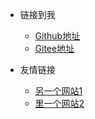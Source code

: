 <!-- _navbar.md -->

* 链接到我
  * [Github地址](https://github.com/ioh5)
  * [Gitee地址](https://gitee.com/yyyyhgyujhgvcxdfgthjn)


* 友情链接
  * [另一个网站1](https://yuanmingze-1.github.io/)
  * [里一个网站2](https://my45.github.io/)
